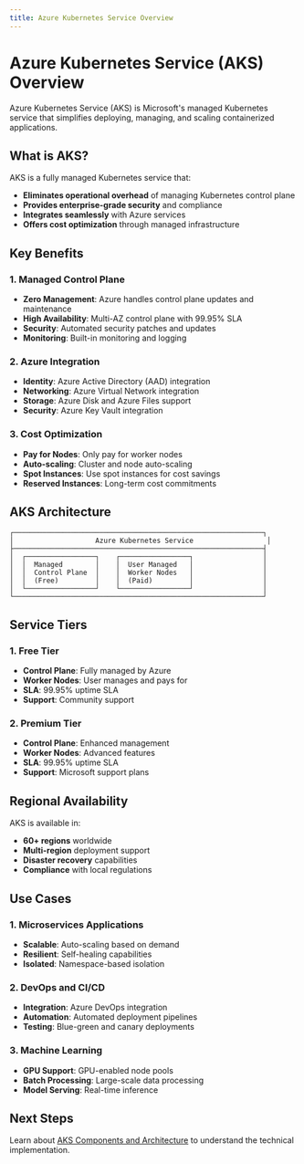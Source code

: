 ```yaml
---
title: Azure Kubernetes Service Overview
---
```


# Azure Kubernetes Service (AKS) Overview

Azure Kubernetes Service (AKS) is Microsoft's managed Kubernetes service that simplifies deploying, managing, and scaling containerized applications.

## What is AKS?

AKS is a fully managed Kubernetes service that:

- **Eliminates operational overhead** of managing Kubernetes control plane
- **Provides enterprise-grade security** and compliance
- **Integrates seamlessly** with Azure services
- **Offers cost optimization** through managed infrastructure

## Key Benefits

### 1. **Managed Control Plane**

- **Zero Management**: Azure handles control plane updates and maintenance
- **High Availability**: Multi-AZ control plane with 99.95% SLA
- **Security**: Automated security patches and updates
- **Monitoring**: Built-in monitoring and logging

### 2. **Azure Integration**

- **Identity**: Azure Active Directory (AAD) integration
- **Networking**: Azure Virtual Network integration
- **Storage**: Azure Disk and Azure Files support
- **Security**: Azure Key Vault integration

### 3. **Cost Optimization**

- **Pay for Nodes**: Only pay for worker nodes
- **Auto-scaling**: Cluster and node auto-scaling
- **Spot Instances**: Use spot instances for cost savings
- **Reserved Instances**: Long-term cost commitments

## AKS Architecture

```
┌─────────────────────────────────────────────────────────────┐
│                    Azure Kubernetes Service                  │
├─────────────────────────────────────────────────────────────┤
│  ┌─────────────────┐    ┌─────────────────┐                 │
│  │  Managed        │    │  User Managed   │                 │
│  │  Control Plane  │    │  Worker Nodes   │                 │
│  │  (Free)         │    │  (Paid)         │                 │
│  └─────────────────┘    └─────────────────┘                 │
└─────────────────────────────────────────────────────────────┘
```

## Service Tiers

### 1. **Free Tier**

- **Control Plane**: Fully managed by Azure
- **Worker Nodes**: User manages and pays for
- **SLA**: 99.95% uptime SLA
- **Support**: Community support

### 2. **Premium Tier**

- **Control Plane**: Enhanced management
- **Worker Nodes**: Advanced features
- **SLA**: 99.95% uptime SLA
- **Support**: Microsoft support plans

## Regional Availability

AKS is available in:

- **60+ regions** worldwide
- **Multi-region** deployment support
- **Disaster recovery** capabilities
- **Compliance** with local regulations

## Use Cases

### 1. **Microservices Applications**

- **Scalable**: Auto-scaling based on demand
- **Resilient**: Self-healing capabilities
- **Isolated**: Namespace-based isolation

### 2. **DevOps and CI/CD**

- **Integration**: Azure DevOps integration
- **Automation**: Automated deployment pipelines
- **Testing**: Blue-green and canary deployments

### 3. **Machine Learning**

- **GPU Support**: GPU-enabled node pools
- **Batch Processing**: Large-scale data processing
- **Model Serving**: Real-time inference

## Next Steps

Learn about [AKS Components and Architecture](aks-components.md) to understand the technical implementation.
